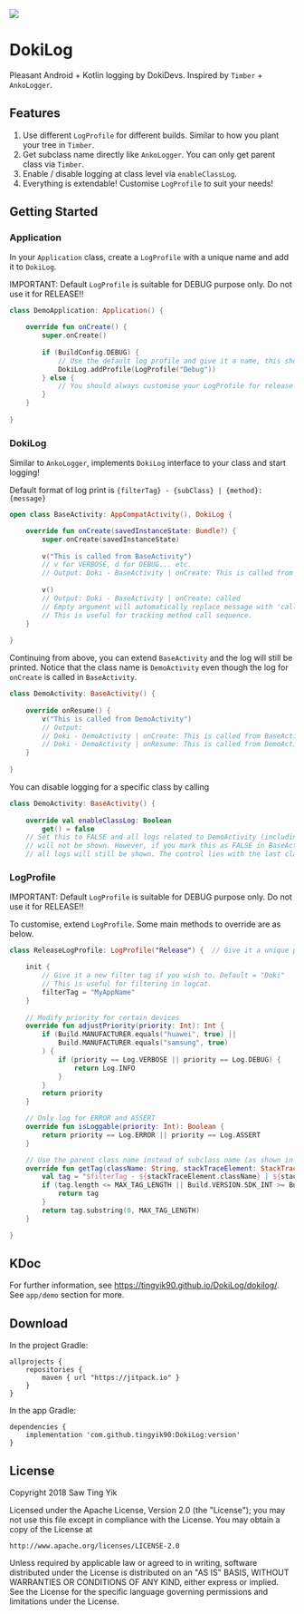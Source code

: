 [![](https://jitpack.io/v/tingyik90/dokilog.svg)](https://jitpack.io/#tingyik90/dokilog)

# DokiLog
Pleasant Android + Kotlin logging by DokiDevs. Inspired by `Timber` + `AnkoLogger`.

## Features
1. Use different `LogProfile` for different builds. Similar to how you plant your tree in `Timber`.
2. Get subclass name directly like `AnkoLogger`. You can only get parent class via `Timber`.
3. Enable / disable logging at class level via `enableClassLog`.
4. Everything is extendable! Customise `LogProfile` to suit your needs!

## Getting Started
### Application
In your `Application` class, create a `LogProfile` with a unique name and add it to `DokiLog`.

IMPORTANT: Default `LogProfile` is suitable for DEBUG purpose only. Do not use it for RELEASE!! 

```kotlin
class DemoApplication: Application() {

    override fun onCreate() {
        super.onCreate()
        
        if (BuildConfig.DEBUG) {
            // Use the default log profile and give it a name, this should be sufficient for most cases.
            DokiLog.addProfile(LogProfile("Debug"))
        } else {
            // You should always customise your LogProfile for release use!! Beware of information leak!!!
        }
    }
    
}
```

### DokiLog
Similar to `AnkoLogger`, implements `DokiLog` interface to your class and start logging!

Default format of log print is `{filterTag} - {subClass} | {method}: {message}`

```kotlin
open class BaseActivity: AppCompatActivity(), DokiLog {

    override fun onCreate(savedInstanceState: Bundle?) {
        super.onCreate(savedInstanceState)
        
        v("This is called from BaseActivity")
        // v for VERBOSE, d for DEBUG... etc.
        // Output: Doki - BaseActivity | onCreate: This is called from BaseActivity
        
        v()
        // Output: Doki - BaseActivity | onCreate: called
        // Empty argument will automatically replace message with 'called'.
        // This is useful for tracking method call sequence.
    }
    
}
```

Continuing from above, you can extend `BaseActivity` and the log will still be printed.
Notice that the class name is `DemoActivity` even though the log for `onCreate` is called in `BaseActivity`.

```kotlin
class DemoActivity: BaseActivity() {
    
    override onResume() {
        v("This is called from DemoActivity")
        // Output:
        // Doki - DemoActivity | onCreate: This is called from BaseActivity
        // Doki - DemoActivity | onResume: This is called from DemoActivity
    }
    
}
```

You can disable logging for a specific class by calling

```kotlin
class DemoActivity: BaseActivity() {
    
    override val enableClassLog: Boolean
        get() = false
    // Set this to FALSE and all logs related to DemoActivity (including those called in BaseActivity)
    // will not be shown. However, if you mark this as FALSE in BaseActivity, and TRUE in DemoActivity,
    // all logs will still be shown. The control lies with the last class which overrides this value.
```

### LogProfile
IMPORTANT: Default `LogProfile` is suitable for DEBUG purpose only. Do not use it for RELEASE!!

To customise, extend `LogProfile`. Some main methods to override are as below.

```kotlin
class ReleaseLogProfile: LogProfile("Release") {  // Give it a unique profile name

    init {
        // Give it a new filter tag if you wish to. Default = "Doki"
        // This is useful for filtering in logcat.
        filterTag = "MyAppName"
    }
    
    // Modify priority for certain devices
    override fun adjustPriority(priority: Int): Int {
        if (Build.MANUFACTURER.equals("huawei", true) ||
            Build.MANUFACTURER.equals("samsung", true)
        ) {
            if (priority == Log.VERBOSE || priority == Log.DEBUG) {
                return Log.INFO
            }
        }
        return priority
    }

    // Only log for ERROR and ASSERT
    override fun isLoggable(priority: Int): Boolean {
        return priority == Log.ERROR || priority == Log.ASSERT
    }

    // Use the parent class name instead of subclass name (as shown in example above)
    override fun getTag(className: String, stackTraceElement: StackTraceElement): String {
        val tag = "$filterTag - ${stackTraceElement.className} | ${stackTraceElement.methodName}"
        if (tag.length <= MAX_TAG_LENGTH || Build.VERSION.SDK_INT >= Build.VERSION_CODES.N) {
            return tag
        }
        return tag.substring(0, MAX_TAG_LENGTH)
    }

}
```

## KDoc
For further information, see https://tingyik90.github.io/DokiLog/dokilog/.
See `app/demo` section for more.

## Download
In the project Gradle:
```Gradle
allprojects {
    repositories {
        maven { url "https://jitpack.io" }
    }
}
```

In the app Gradle:
```Gradle
dependencies {
    implementation 'com.github.tingyik90:DokiLog:version'
}
```

## License
Copyright 2018 Saw Ting Yik

Licensed under the Apache License, Version 2.0 (the "License");
you may not use this file except in compliance with the License.
You may obtain a copy of the License at

    http://www.apache.org/licenses/LICENSE-2.0

Unless required by applicable law or agreed to in writing, software
distributed under the License is distributed on an "AS IS" BASIS,
WITHOUT WARRANTIES OR CONDITIONS OF ANY KIND, either express or implied.
See the License for the specific language governing permissions and
limitations under the License.
